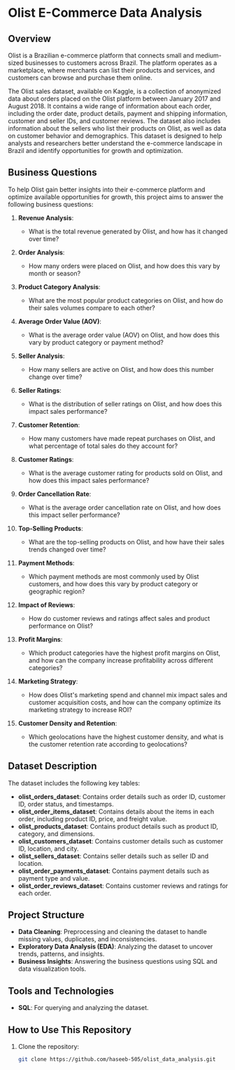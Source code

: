# Olist E-Commerce Data Analysis

## Overview
Olist is a Brazilian e-commerce platform that connects small and medium-sized businesses to customers across Brazil. The platform operates as a marketplace, where merchants can list their products and services, and customers can browse and purchase them online.

The Olist sales dataset, available on Kaggle, is a collection of anonymized data about orders placed on the Olist platform between January 2017 and August 2018. It contains a wide range of information about each order, including the order date, product details, payment and shipping information, customer and seller IDs, and customer reviews. The dataset also includes information about the sellers who list their products on Olist, as well as data on customer behavior and demographics. This dataset is designed to help analysts and researchers better understand the e-commerce landscape in Brazil and identify opportunities for growth and optimization.

## Business Questions
To help Olist gain better insights into their e-commerce platform and optimize available opportunities for growth, this project aims to answer the following business questions:

1. **Revenue Analysis**:
   - What is the total revenue generated by Olist, and how has it changed over time?

2. **Order Analysis**:
   - How many orders were placed on Olist, and how does this vary by month or season?

3. **Product Category Analysis**:
   - What are the most popular product categories on Olist, and how do their sales volumes compare to each other?

4. **Average Order Value (AOV)**:
   - What is the average order value (AOV) on Olist, and how does this vary by product category or payment method?

5. **Seller Analysis**:
   - How many sellers are active on Olist, and how does this number change over time?

6. **Seller Ratings**:
   - What is the distribution of seller ratings on Olist, and how does this impact sales performance?

7. **Customer Retention**:
   - How many customers have made repeat purchases on Olist, and what percentage of total sales do they account for?

8. **Customer Ratings**:
   - What is the average customer rating for products sold on Olist, and how does this impact sales performance?

9. **Order Cancellation Rate**:
   - What is the average order cancellation rate on Olist, and how does this impact seller performance?

10. **Top-Selling Products**:
    - What are the top-selling products on Olist, and how have their sales trends changed over time?

11. **Payment Methods**:
    - Which payment methods are most commonly used by Olist customers, and how does this vary by product category or geographic region?

12. **Impact of Reviews**:
    - How do customer reviews and ratings affect sales and product performance on Olist?

13. **Profit Margins**:
    - Which product categories have the highest profit margins on Olist, and how can the company increase profitability across different categories?

14. **Marketing Strategy**:
    - How does Olist's marketing spend and channel mix impact sales and customer acquisition costs, and how can the company optimize its marketing strategy to increase ROI?

15. **Customer Density and Retention**:
    - Which geolocations have the highest customer density, and what is the customer retention rate according to geolocations?

## Dataset Description
The dataset includes the following key tables:
- **olist_orders_dataset**: Contains order details such as order ID, customer ID, order status, and timestamps.
- **olist_order_items_dataset**: Contains details about the items in each order, including product ID, price, and freight value.
- **olist_products_dataset**: Contains product details such as product ID, category, and dimensions.
- **olist_customers_dataset**: Contains customer details such as customer ID, location, and city.
- **olist_sellers_dataset**: Contains seller details such as seller ID and location.
- **olist_order_payments_dataset**: Contains payment details such as payment type and value.
- **olist_order_reviews_dataset**: Contains customer reviews and ratings for each order.

## Project Structure
- **Data Cleaning**: Preprocessing and cleaning the dataset to handle missing values, duplicates, and inconsistencies.
- **Exploratory Data Analysis (EDA)**: Analyzing the dataset to uncover trends, patterns, and insights.
- **Business Insights**: Answering the business questions using SQL and data visualization tools.

## Tools and Technologies
- **SQL**: For querying and analyzing the dataset.

## How to Use This Repository
1. Clone the repository:
   ```bash
   git clone https://github.com/haseeb-505/olist_data_analysis.git

